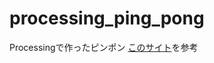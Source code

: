 # processing_ping_pong
Processingで作ったピンポン
[このサイト](https://www.instructables.com/Pong-With-Processing/)を参考
